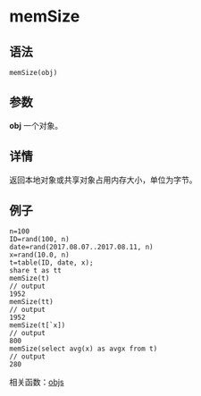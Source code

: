 # memSize

## 语法

`memSize(obj)`

## 参数

**obj** 一个对象。

## 详情

返回本地对象或共享对象占用内存大小，单位为字节。

## 例子

```
n=100
ID=rand(100, n)
date=rand(2017.08.07..2017.08.11, n)
x=rand(10.0, n)
t=table(ID, date, x);
share t as tt
memSize(t)
// output
1952
memSize(tt)
// output
1952
memSize(t[`x])
// output
800
memSize(select avg(x) as avgx from t)
// output
280
```

相关函数：[objs](../o/objs.md)

